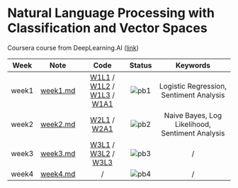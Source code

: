 # Natural Language Processing with Classification and Vector Spaces

Coursera course from DeepLearning.AI ([link](https://www.coursera.org/learn/classification-vector-spaces-in-nlp?specialization=natural-language-processing))

<div align="center">

| **Week** |                                        **Note**                                         |                                                                                                                                                                                                                                                   **Code**                                                                                                                                                                                                                                                   |              **Status**              |                  **Keywords**                   |
| :------: | :-------------------------------------------------------------------------------------: | :----------------------------------------------------------------------------------------------------------------------------------------------------------------------------------------------------------------------------------------------------------------------------------------------------------------------------------------------------------------------------------------------------------------------------------------------------------------------------------------------------------: | :----------------------------------: | :---------------------------------------------: |
|  week1   | [week1.md](https://github.com/yixiaowang2001/NLP_Notes/blob/main/Course1/note/week1.md) | [W1L1](https://github.com/yixiaowang2001/NLP_Notes/blob/main/Course1/code/lab/W1/C1_W1_lecture_nb_01_preprocessing.ipynb) / [W1L2](https://github.com/yixiaowang2001/NLP_Notes/blob/main/Course1/code/lab/W1/C1_W1_lecture_nb_02_word%20frequencies.ipynb) / [W1L3](https://github.com/yixiaowang2001/NLP_Notes/blob/main/Course1/code/lab/W1/C1_W1_lecture_nb_03_logistic_regression_model.ipynb) / [W1A1](https://github.com/yixiaowang2001/NLP_Notes/blob/main/Course1/code/hw/W1/C1_W1_Assignment.ipynb) | ![pb1](https://progress-bar.dev/100) |     Logistic Regression, Sentiment Analysis     |
|  week2   | [week2.md](https://github.com/yixiaowang2001/NLP_Notes/blob/main/Course1/note/week2.md) |                                                                                                                                [W2L1](https://github.com/yixiaowang2001/NLP_Notes/blob/main/Course1/code/lab/W2/C1_W2_lecture_nb_01_visualizing_naive_bayes.ipynb) / [W2A1](https://github.com/yixiaowang2001/NLP_Notes/blob/main/Course1/code/hw/W2/C1_W2_Assignment.ipynb)                                                                                                                                 | ![pb2](https://progress-bar.dev/100) | Naive Bayes, Log Likelihood, Sentiment Analysis |
|  week3   | [week3.md](https://github.com/yixiaowang2001/NLP_Notes/blob/main/Course1/note/week3.md) |                                                           [W3L1](https://github.com/yixiaowang2001/NLP_Notes/blob/main/Course1/code/lab/W3/C1_W3_lecture_nb_01_linear_algebra.ipynb) / [W3L2](https://github.com/yixiaowang2001/NLP_Notes/blob/main/Course1/code/lab/W3/C1_W3_lecture_nb_02_manipulating_word_embeddings.ipynb) / [W3L3](https://github.com/yixiaowang2001/NLP_Notes/blob/main/Course1/code/lab/W3/C1_W3_lecture_nb_03_pca.ipynb)                                                            |  ![pb3](https://progress-bar.dev/0)  |                        /                        |
|  week4   | [week4.md](https://github.com/yixiaowang2001/NLP_Notes/blob/main/Course1/note/week4.md) |                                                                                                                                                                                                                                                      /                                                                                                                                                                                                                                                       |  ![pb4](https://progress-bar.dev/0)  |                        /                        |

</div>
